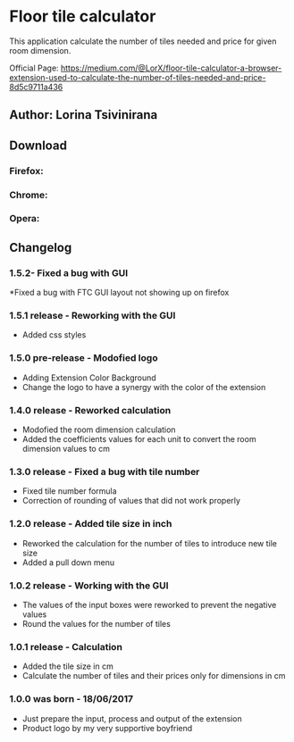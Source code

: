 # Floor tile calculator

This application calculate the number of tiles needed and price for given room dimension. 

Official Page: https://medium.com/@LorX/floor-tile-calculator-a-browser-extension-used-to-calculate-the-number-of-tiles-needed-and-price-8d5c9711a436

## Author: Lorina Tsivinirana
## Download
### Firefox: 
### Chrome: 
### Opera: 

## Changelog
### 1.5.2- Fixed a bug with GUI
*Fixed a bug with FTC GUI layout not showing up on firefox

### 1.5.1 release - Reworking with the GUI
* Added css styles

### 1.5.0 pre-release - Modofied logo
* Adding Extension Color Background
* Change the logo to have a synergy with the color of the extension

### 1.4.0 release - Reworked calculation
* Modofied the room dimension calculation
* Added the coefficients values for each unit to convert the room dimension values to cm

### 1.3.0 release - Fixed a bug with tile number
* Fixed tile number formula
* Correction of rounding of values that did not work properly

### 1.2.0 release - Added tile size in inch
* Reworked the calculation for the number of tiles to introduce new tile size
* Added a pull down menu

### 1.0.2 release - Working with the GUI
* The values of the input boxes were reworked to prevent the negative values
* Round the values for the number of tiles

### 1.0.1 release - Calculation
* Added the tile size in cm
* Calculate the number of tiles and their prices only for dimensions in cm

### 1.0.0 was born - 18/06/2017
* Just prepare the input, process and output of the extension
* Product logo by my very supportive boyfriend 
